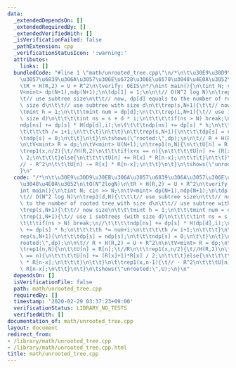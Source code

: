 ```yaml
---
data:
  _extendedDependsOn: []
  _extendedRequiredBy: []
  _extendedVerifiedWith: []
  _isVerificationFailed: false
  _pathExtension: cpp
  _verificationStatusIcon: ':warning:'
  attributes:
    links: []
  bundledCode: "#line 1 \"math/unrooted_tree.cpp\"\n/*\n\t\u30E9\u30D9\u30EB\u306A\
    \u3057\u6839\u306A\u3057\u306E\u6728\u306E\u6570\u3048\u4E0A\u3052\n\tO(N^2logN)\n\
    \tR + H(R,2) = U + R^2\n\tverify: OEIS\n*/\nint main(){\n\tint N; cin >> N;\n\t\
    V<mint> dp(N+1),ndp(N+1);\n\tdp[1] = 1;\n\n\t// O(N^2 log N)\n\trep1(d,N){\t\t\
    \t// use subtree size\n\t\t// now, dp[d] equals to the number of rooted tree with\
    \ size d\n\t\t// use subtree with size d\n\t\trep(s,N+1){\t\t// now size\n\t\t\
    \tmint h = 1;\n\t\t\tmint num = dp[d];\n\t\t\trep(i,N+1){\t// use i subtrees (with\
    \ size d)\n\t\t\t\tint ns = s + d * i;\n\t\t\t\tif(ns > N) break;\n//\t\t\t\t\
    ndp[ns] += dp[s] * H(dp[d],i);\n\t\t\t\tndp[ns] += dp[s] * h;\n\t\t\t\th *= num+i;\n\
    \t\t\t\th /= i+1;\n\t\t\t}\n\t\t}\n\t\trep(s,N+1){\n\t\t\tdp[s] = ndp[s];\n\t\t\
    \tndp[s] = 0;\n\t\t}\n\t}\n\tshows(\"rooted:\",dp);\n\n\t// R + H(R,2) = U + R^2\n\
    \n\tV<mint> R = dp;\n\tV<mint> U(N+1);\n\trep1(n,N){\n\t\tU[n] = R[n];\t//R\n\t\
    \trep1(x,n/2){\t//H(R,2)\n\t\t\tif(x+x == n){\n\t\t\t\tU[n] += (R[x]+1)*R[x] /\
    \ 2;\n\t\t\t}else{\n\t\t\t\tU[n] += R[x] * R[n-x];\n\t\t\t}\n\t\t}\n\t\trep1(x,n-1){\t\
    // - R^2\n\t\t\tU[n] -= R[x] * R[n-x];\n\t\t}\n\t}\n\tshows(\"unrooted:\",U);\n\
    }\n"
  code: "/*\n\t\u30E9\u30D9\u30EB\u306A\u3057\u6839\u306A\u3057\u306E\u6728\u306E\u6570\
    \u3048\u4E0A\u3052\n\tO(N^2logN)\n\tR + H(R,2) = U + R^2\n\tverify: OEIS\n*/\n\
    int main(){\n\tint N; cin >> N;\n\tV<mint> dp(N+1),ndp(N+1);\n\tdp[1] = 1;\n\n\
    \t// O(N^2 log N)\n\trep1(d,N){\t\t\t// use subtree size\n\t\t// now, dp[d] equals\
    \ to the number of rooted tree with size d\n\t\t// use subtree with size d\n\t\
    \trep(s,N+1){\t\t// now size\n\t\t\tmint h = 1;\n\t\t\tmint num = dp[d];\n\t\t\
    \trep(i,N+1){\t// use i subtrees (with size d)\n\t\t\t\tint ns = s + d * i;\n\t\
    \t\t\tif(ns > N) break;\n//\t\t\t\tndp[ns] += dp[s] * H(dp[d],i);\n\t\t\t\tndp[ns]\
    \ += dp[s] * h;\n\t\t\t\th *= num+i;\n\t\t\t\th /= i+1;\n\t\t\t}\n\t\t}\n\t\t\
    rep(s,N+1){\n\t\t\tdp[s] = ndp[s];\n\t\t\tndp[s] = 0;\n\t\t}\n\t}\n\tshows(\"\
    rooted:\",dp);\n\n\t// R + H(R,2) = U + R^2\n\n\tV<mint> R = dp;\n\tV<mint> U(N+1);\n\
    \trep1(n,N){\n\t\tU[n] = R[n];\t//R\n\t\trep1(x,n/2){\t//H(R,2)\n\t\t\tif(x+x\
    \ == n){\n\t\t\t\tU[n] += (R[x]+1)*R[x] / 2;\n\t\t\t}else{\n\t\t\t\tU[n] += R[x]\
    \ * R[n-x];\n\t\t\t}\n\t\t}\n\t\trep1(x,n-1){\t// - R^2\n\t\t\tU[n] -= R[x] *\
    \ R[n-x];\n\t\t}\n\t}\n\tshows(\"unrooted:\",U);\n}\n"
  dependsOn: []
  isVerificationFile: false
  path: math/unrooted_tree.cpp
  requiredBy: []
  timestamp: '2020-02-29 03:37:23+09:00'
  verificationStatus: LIBRARY_NO_TESTS
  verifiedWith: []
documentation_of: math/unrooted_tree.cpp
layout: document
redirect_from:
- /library/math/unrooted_tree.cpp
- /library/math/unrooted_tree.cpp.html
title: math/unrooted_tree.cpp
---
```

